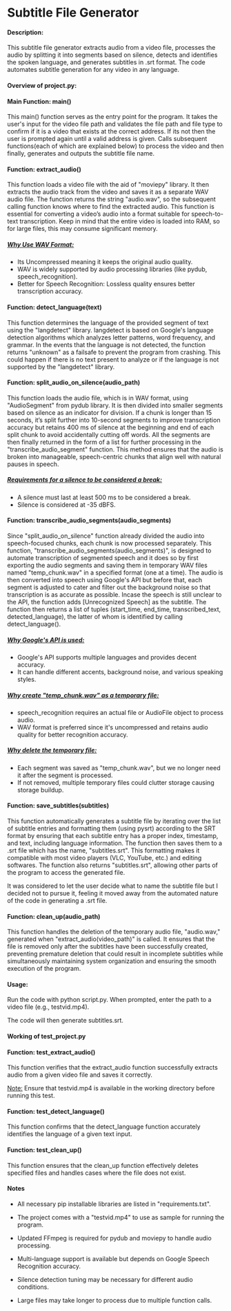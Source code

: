 # Subtitle File Generator
#### Description:
This subtitle file generator extracts audio from a video file, processes the audio by splitting it into segments based on silence, detects and identifies the spoken language, and generates subtitles in .srt format. The code automates subtitle generation for any video in any language.

#### Overview of project.py:
#### Main Function: main()
This main() function serves as the entry point for the program. It takes the user's input for the video file path and validates the file path and file type to confirm if it is a video that exists at the correct address. If its not then the user is prompted again until a valid address is given. Calls subsequent functions(each of which are explained below) to process the video and then finally, generates and outputs the subtitle file name.



#### Function: extract_audio()
This function loads a video file with the aid of "moviepy" library. It then extracts the audio track from the video and saves it as a separate WAV audio file. The function returns the string "audio.wav", so the subsequent calling function knows where to find the extracted audio. This function is essential for converting a video’s audio into a format suitable for speech-to-text transcription. Keep in mind that the entire video is loaded into RAM, so for large files, this may consume significant memory.

##### <ins>Why Use WAV Format:</ins>
+ Its Uncompressed meaning it keeps the original audio quality.
+ WAV is widely supported by audio processing libraries (like pydub, speech_recognition).
+ Better for Speech Recognition: Lossless quality ensures better transcription accuracy.



#### Function: detect_language(text)
This function determines the language of the provided segment of text using the "langdetect" library. langdetect is based on Google's language detection algorithms which analyzes letter patterns, word frequency, and grammar. In the events that the language is not detected, the function returns "unknown" as a failsafe to prevent the program from crashing. This could happen if there is no text present to analyze or if the language is not supported by the "langdetect" library.



#### Function: split_audio_on_silence(audio_path)
This function loads the audio file, which is in WAV format, using "AudioSegment" from pydub library. It is then divided into smaller segments based on silence as an indicator for division. If a chunk is longer than 15 seconds, it’s split further into 10-second segments to improve transcription accuracy but retains 400 ms of silence at the beginning and end of each split chunk to avoid accidentally cutting off words. All the segments are then finally returned in the form of a list for further processing in the "transcribe_audio_segment" function. This method ensures that the audio is broken into manageable, speech-centric chunks that align well with natural pauses in speech.

##### <ins>Requirements for a silence to be considered a break:</ins>
+ A silence must last at least 500 ms to be considered a break.
+ Silence is considered at -35 dBFS.



#### Function: transcribe_audio_segments(audio_segments)
Since "split_audio_on_silence" function already divided the audio into speech-focused chunks, each chunk is now processed separately. This function, "transcribe_audio_segments(audio_segments)", is designed to automate transcription of segmented speech and it does so by first exporting the audio segments and saving them in temporary WAV files named "temp_chunk.wav" in a specified format (one at a time). The audio is then converted into speech using Google's API but before that, each segment is adjusted to cater and filter out the background noise so that transcription is as accurate as possible. Incase the speech is still unclear to the API, the function adds [Unrecognized Speech] as the subtitle. The function then returns a list of tuples (start_time, end_time, transcribed_text, detected_language), the latter of whom is identified by calling detect_language().

##### <ins>Why Google's API is used:</ins>
+ Google's API supports multiple languages and provides decent accuracy.
+ It can handle different accents, background noise, and various speaking styles.

##### <ins>Why create "temp_chunk.wav" as a temporary file:</ins>
+ speech_recognition requires an actual file or AudioFile object to process audio.
+ WAV format is preferred since it's uncompressed and retains audio quality for better recognition accuracy.

##### <ins>Why delete the temporary file:</ins>
+ Each segment was saved as "temp_chunk.wav", but we no longer need it after the segment is processed.
+ If not removed, multiple temporary files could clutter storage causing storage buildup.



#### Function: save_subtitles(subtitles)

This function automatically generates a subtitle file by iterating over the list of subtitle entries and formatting them (using pysrt) according to the SRT format by ensuring that each subtitle entry has a proper index, timestamp, and text, including language information. The function then saves them to a .srt file which has the name, "subtitles.srt". This formatting makes it compatible with most video players (VLC, YouTube, etc.) and editing softwares. The function also returns "subtitles.srt", allowing other parts of the program to access the generated file.

It was considered to let the user decide what to name the subtitle file but I decided not to pursue it, feeling it moved away from the automated nature of the code in generating a .srt file.



#### Function: clean_up(audio_path)
This function handles the deletion of the temporary audio file, "audio.wav," generated when "extract_audio(video_path)" is called. It ensures that the file is removed only after the subtitles have been successfully created, preventing premature deletion that could result in incomplete subtitles while simultaneously maintaining system organization and ensuring the smooth execution of the program.



#### Usage:
Run the code with python script.py. When prompted, enter the path to a video file (e.g., testvid.mp4).

The code will then generate subtitles.srt.



#### Working of test_project.py
#### Function: test_extract_audio()
This function verifies that the extract_audio function successfully extracts audio from a given video file and saves it correctly.

<ins>Note:</ins> Ensure that testvid.mp4 is available in the working directory before running this test.


#### Function: test_detect_language()
This function confirms that the detect_language function accurately identifies the language of a given text input.


#### Function: test_clean_up()
This function ensures that the clean_up function effectively deletes specified files and handles cases where the file does not exist.


#### Notes
+ All necessary pip installable libraries are listed in "requirements.txt".

+ The project comes with a "testvid.mp4" to use as sample for running the program.

+ Updated FFmpeg is required for pydub and moviepy to handle audio processing.

+ Multi-language support is available but depends on Google Speech Recognition accuracy.

+ Silence detection tuning may be necessary for different audio conditions.

+ Large files may take longer to process due to multiple function calls.

